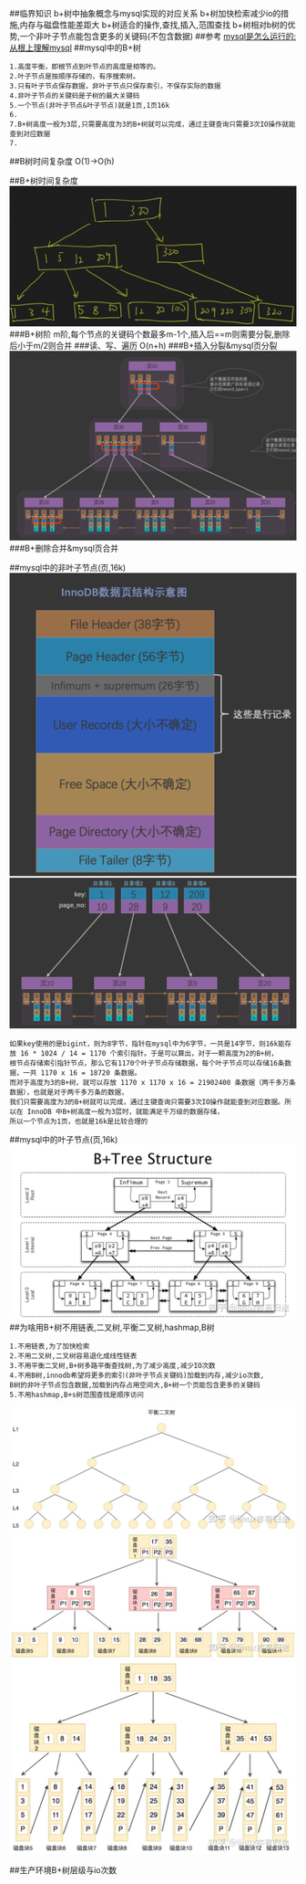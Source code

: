 ##临界知识
b+树中抽象概念与mysql实现的对应关系
b+树加快检索减少io的措施,内存与磁盘性能差距大
b+树适合的操作,查找,插入,范围查找
b+树相对b树的优势,一个非叶子节点能包含更多的关键码(不包含数据)
##参考
[](https://blog.csdn.net/wufeifan_learner/article/details/109724836)
[](https://zhuanlan.zhihu.com/p/345414925)
[mysql是怎么运行的:从根上理解mysql]()
##mysql中的B+树
```$xslt
1.高度平衡，即根节点到叶节点的高度是相等的。
2.叶子节点是按顺序存储的，有序搜索树。
3.只有叶子节点保存数据，非叶子节点只保存索引，不保存实际的数据
4.非叶子节点的关键码是子树的最大关键码
5.一个节点(非叶子节点&叶子节点)就是1页,1页16k
6.
7.B+树高度一般为3层,只需要高度为3的B+树就可以完成，通过主键查询只需要3次IO操作就能查到对应数据
7.
```
##B树时间复杂度
O(1)->O(h)

##B+树时间复杂度
![](.z_9_mysql_数据结构_B+树_images/0b75c33f.png)
###B+树阶
m阶,每个节点的关键码个数最多m-1个,插入后==m则需要分裂,删除后小于m/2则合并
###读、写、遍历
O(n+h)
###B+插入分裂&mysql页分裂
[](https://www.cs.usfca.edu/~galles/visualization/BPlusTree.html)
![](.z_9_mysql_数据结构_B+树_images/49537a6c.png)
###B+删除合并&mysql页合并

##mysql中的非叶子节点(页,16k)
![](.z_9_mysql_数据结构_B+树_images/f3788ccf.png)
![](.z_9_mysql_数据结构_B+树_images/3116771c.png)
```$xslt
如果key使用的是bigint，则为8字节，指针在mysql中为6字节，一共是14字节，则16k能存放 16 * 1024 / 14 = 1170 个索引指针。于是可以算出，对于一颗高度为2的B+树，
根节点存储索引指针节点，那么它有1170个叶子节点存储数据，每个叶子节点可以存储16条数据，一共 1170 x 16 = 18720 条数据。
而对于高度为3的B+树，就可以存放 1170 x 1170 x 16 = 21902400 条数据（两千多万条数据），也就是对于两千多万条的数据，
我们只需要高度为3的B+树就可以完成，通过主键查询只需要3次IO操作就能查到对应数据。所以在 InnoDB 中B+树高度一般为3层时，就能满足千万级的数据存储，
所以一个节点为1页，也就是16k是比较合理的

```
##mysql中的叶子节点(页,16k)
![](.z_9_mysql_数据结构_B+树_images/6a0ee270.png)
##为啥用B+树不用链表,二叉树,平衡二叉树,hashmap,B树
```$xslt
1.不用链表,为了加快检索
2.不用二叉树,二叉树容易退化成线性链表
3.不用平衡二叉树,B+树多路平衡查找树,为了减少高度,减少IO次数
4.不用B树,innodb希望将更多的索引(非叶子节点关键码)加载到内存,减少io次数,
B树的非叶子节点包含数据,加载到内存占用空间大,B+树一个页能包含更多的关键码
5.不用hashmap,B+s树范围查找是顺序访问
```
![](.z_9_mysql_数据结构_B+树_images/a922d0c5.png)
![](.z_9_mysql_数据结构_B+树_images/8c2ea9f2.png)
![](.z_9_mysql_数据结构_B+树_images/8e36d992.png)

##生产环境B+树层级与io次数
[](https://blog.csdn.net/dl674756321/article/details/102987984)

